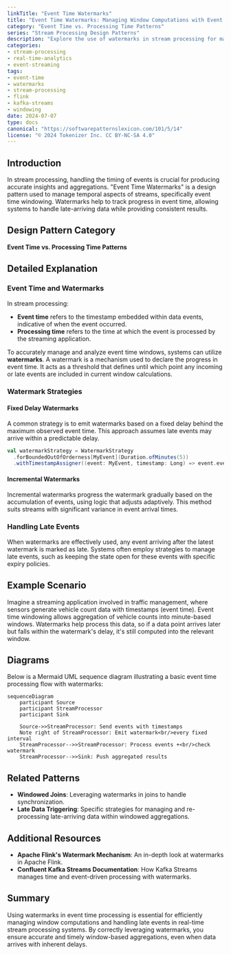 ```yaml
---
linkTitle: "Event Time Watermarks"
title: "Event Time Watermarks: Managing Window Computations with Event Time"
category: "Event Time vs. Processing Time Patterns"
series: "Stream Processing Design Patterns"
description: "Explore the use of watermarks in stream processing for managing window computations and handling late events by simulating the progression of event time."
categories:
- stream-processing
- real-time-analytics
- event-streaming
tags:
- event-time
- watermarks
- stream-processing
- flink
- kafka-streams
- windowing
date: 2024-07-07
type: docs
canonical: "https://softwarepatternslexicon.com/101/5/14"
license: "© 2024 Tokenizer Inc. CC BY-NC-SA 4.0"
---
```


## Introduction

In stream processing, handling the timing of events is crucial for producing accurate insights and aggregations. "Event Time Watermarks" is a design pattern used to manage temporal aspects of streams, specifically event time windowing. Watermarks help to track progress in event time, allowing systems to handle late-arriving data while providing consistent results.

## Design Pattern Category

**Event Time vs. Processing Time Patterns**

## Detailed Explanation

### Event Time and Watermarks

In stream processing:

- **Event time** refers to the timestamp embedded within data events, indicative of when the event occurred.
- **Processing time** refers to the time at which the event is processed by the streaming application.

To accurately manage and analyze event time windows, systems can utilize **watermarks**. A watermark is a mechanism used to declare the progress in event time. It acts as a threshold that defines until which point any incoming or late events are included in current window calculations.

### Watermark Strategies

#### Fixed Delay Watermarks

A common strategy is to emit watermarks based on a fixed delay behind the maximum observed event time. This approach assumes late events may arrive within a predictable delay.

```scala
val watermarkStrategy = WatermarkStrategy
  .forBoundedOutOfOrderness[MyEvent](Duration.ofMinutes(5))
  .withTimestampAssigner((event: MyEvent, timestamp: Long) => event.eventTime)
```

#### Incremental Watermarks

Incremental watermarks progress the watermark gradually based on the accumulation of events, using logic that adjusts adaptively. This method suits streams with significant variance in event arrival times.

### Handling Late Events

When watermarks are effectively used, any event arriving after the latest watermark is marked as late. Systems often employ strategies to manage late events, such as keeping the state open for these events with specific expiry policies.

## Example Scenario

Imagine a streaming application involved in traffic management, where sensors generate vehicle count data with timestamps (event time). Event time windowing allows aggregation of vehicle counts into minute-based windows. Watermarks help process this data, so if a data point arrives later but falls within the watermark's delay, it's still computed into the relevant window.

## Diagrams

Below is a Mermaid UML sequence diagram illustrating a basic event time processing flow with watermarks:

```mermaid
sequenceDiagram
    participant Source
    participant StreamProcessor
    participant Sink

    Source->>StreamProcessor: Send events with timestamps
    Note right of StreamProcessor: Emit watermark<br/>every fixed interval
    StreamProcessor-->>StreamProcessor: Process events +<br/>check watermark
    StreamProcessor-->>Sink: Push aggregated results
```

## Related Patterns

- **Windowed Joins**: Leveraging watermarks in joins to handle synchronization.
- **Late Data Triggering**: Specific strategies for managing and re-processing late-arriving data within windowed aggregations.

## Additional Resources

- **Apache Flink's Watermark Mechanism**: An in-depth look at watermarks in Apache Flink.
- **Confluent Kafka Streams Documentation**: How Kafka Streams manages time and event-driven processing with watermarks.

## Summary

Using watermarks in event time processing is essential for efficiently managing window computations and handling late events in real-time stream processing systems. By correctly leveraging watermarks, you ensure accurate and timely window-based aggregations, even when data arrives with inherent delays.
